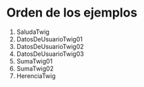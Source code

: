 # Orden de los ejemplos

1. SaludaTwig
2. DatosDeUsuarioTwig01
3. DatosDeUsuarioTwig02
4. DatosDeUsuarioTwig03
5. SumaTwig01
6. SumaTwig02
7. HerenciaTwig
